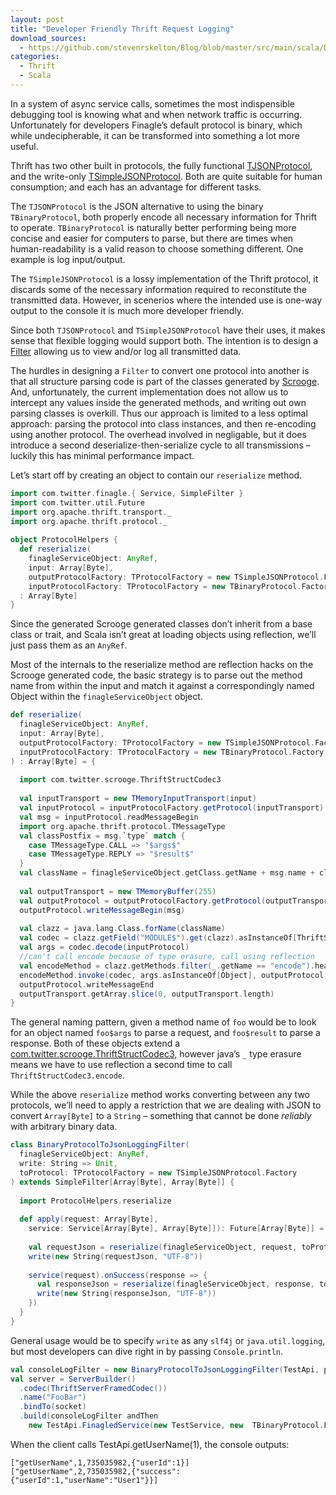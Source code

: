 ```yaml
---
layout: post
title: "Developer Friendly Thrift Request Logging"
download_sources:
  - https://github.com/stevenrskelton/Blog/blob/master/src/main/scala/Developer-Friendly-Thrift-Request-Logging.scala
categories:
  - Thrift
  - Scala
---
```


In a system of async service calls, sometimes the most indispensible debugging tool is knowing what and when network traffic is occurring. Unfortunately for developers Finagle’s default protocol is binary, which while undecipherable, it can be transformed into something a lot more useful.

Thrift has two other built in protocols, the fully functional [TJSONProtocol](https://github.com/twitter/thrift/blob/master/lib/java/src/org/apache/thrift/protocol/TJSONProtocol.java), and the write-only [TSimpleJSONProtocol](https://github.com/apache/thrift/blob/master/lib/java/src/org/apache/thrift/protocol/TSimpleJSONProtocol.java). Both are quite suitable for human consumption; and each has an advantage for different tasks.

The `TJSONProtocol` is the JSON alternative to using the binary `TBinaryProtocol`, both properly encode all necessary information for Thrift to operate. `TBinaryProtocol` is naturally better performing being more concise and easier for computers to parse, but there are times when human-readability is a valid reason to choose something different. One example is log input/output.

The `TSimpleJSONProtocol` is a lossy implementation of the Thrift protocol, it discards some of the necessary information required to reconstitute the transmitted data. However, in scenerios where the intended use is one-way output to the console it is much more developer friendly.

Since both `TJSONProtocol` and `TSimpleJSONProtocol` have their uses, it makes sense that flexible logging would support both. The intention is to design a [Filter](https://github.com/twitter/finagle/blob/master/finagle-core/src/main/scala/com/twitter/finagle/Filter.scala) allowing us to view and/or log all transmitted data.

The hurdles in designing a `Filter` to convert one protocol into another is that all structure parsing code is part of the classes generated by [Scrooge](https://github.com/twitter/scrooge). And, unfortunately, the current implementation does not allow us to intercept any values inside the generated methods, and writing out own parsing classes is overkill. Thus our approach is limited to a less optimal approach: parsing the protocol into class instances, and then re-encoding using another protocol. The overhead involved in negligable, but it does introduce a second deserialize-then-serialize cycle to all transmissions – luckily this has minimal performance impact.

Let’s start off by creating an object to contain our `reserialize` method.

```scala
import com.twitter.finagle.{ Service, SimpleFilter }
import com.twitter.util.Future
import org.apache.thrift.transport._
import org.apache.thrift.protocol._
 
object ProtocolHelpers {
  def reserialize(
    finagleServiceObject: AnyRef,
    input: Array[Byte],
    outputProtocolFactory: TProtocolFactory = new TSimpleJSONProtocol.Factory,
    inputProtocolFactory: TProtocolFactory = new TBinaryProtocol.Factory)
  : Array[Byte]
}
```

Since the generated Scrooge generated classes don’t inherit from a base class or trait, and Scala isn’t great at loading objects using reflection, we’ll just pass them as an `AnyRef`.

Most of the internals to the reserialize method are reflection hacks on the Scrooge generated code, the basic strategy is to parse out the method name from within the input and match it against a correspondingly named Object within the `finagleServiceObject` object.

```scala
def reserialize(
  finagleServiceObject: AnyRef,
  input: Array[Byte],
  outputProtocolFactory: TProtocolFactory = new TSimpleJSONProtocol.Factory,
  inputProtocolFactory: TProtocolFactory = new TBinaryProtocol.Factory
) : Array[Byte] = {
 
  import com.twitter.scrooge.ThriftStructCodec3
 
  val inputTransport = new TMemoryInputTransport(input)
  val inputProtocol = inputProtocolFactory.getProtocol(inputTransport)
  val msg = inputProtocol.readMessageBegin
  import org.apache.thrift.protocol.TMessageType
  val classPostfix = msg.`type` match {
    case TMessageType.CALL => "$args$"
    case TMessageType.REPLY => "$result$"
  } 
  val className = finagleServiceObject.getClass.getName + msg.name + classPostfix
 
  val outputTransport = new TMemoryBuffer(255)
  val outputProtocol = outputProtocolFactory.getProtocol(outputTransport)
  outputProtocol.writeMessageBegin(msg)
 
  val clazz = java.lang.Class.forName(className)
  val codec = clazz.getField("MODULE$").get(clazz).asInstanceOf[ThriftStructCodec3[_]]
  val args = codec.decode(inputProtocol)
  //can't call encode because of type erasure, call using reflection
  val encodeMethod = clazz.getMethods.filter(_.getName == "encode").head
  encodeMethod.invoke(codec, args.asInstanceOf[Object], outputProtocol)
  outputProtocol.writeMessageEnd
  outputTransport.getArray.slice(0, outputTransport.length)
}
```

The general naming pattern, given a method name of `foo` would be to look for an object named `foo$args` to parse a request, and `foo$result` to parse a response. Both of these objects extend a [com.twitter.scrooge.ThriftStructCodec3](https://github.com/twitter/scrooge/blob/master/scrooge-runtime/src/main/scala/com/twitter/scrooge/ThriftStruct.scala), however java’s `_` type erasure means we have to use reflection a second time to call `ThriftStructCodec3.encode`.

While the above `reserialize` method works converting between any two protocols, we’ll need to apply a restriction that we are dealing with JSON to convert `Array[Byte]` to a `String` – something that cannot be done _reliably_ with arbitrary binary data.

```scala
class BinaryProtocolToJsonLoggingFilter(
  finagleServiceObject: AnyRef,
  write: String => Unit,
  toProtocol: TProtocolFactory = new TSimpleJSONProtocol.Factory
) extends SimpleFilter[Array[Byte], Array[Byte]] {
 
  import ProtocolHelpers.reserialize
 
  def apply(request: Array[Byte],
    service: Service[Array[Byte], Array[Byte]]): Future[Array[Byte]] = {
 
    val requestJson = reserialize(finagleServiceObject, request, toProtocol)
    write(new String(requestJson, "UTF-8"))
 
    service(request).onSuccess(response => {
      val responseJson = reserialize(finagleServiceObject, response, toProtocol)
      write(new String(responseJson, "UTF-8"))
    })
  }
}
```

General usage would be to specify `write` as any `slf4j` or `java.util.logging`, but most developers can dive right in by passing `Console.println`.

```scala
val consoleLogFilter = new BinaryProtocolToJsonLoggingFilter(TestApi, println)
val server = ServerBuilder()
  .codec(ThriftServerFramedCodec())
  .name("FooBar")
  .bindTo(socket)
  .build(consoleLogFilter andThen 
    new TestApi.FinagledService(new TestService, new  TBinaryProtocol.Factory))
```

When the client calls TestApi.getUserName(1), the console outputs:

```
["getUserName",1,735035982,{"userId":1}]
["getUserName",2,735035982,{"success":{"userId":1,"userName":"User1"}}]
```

